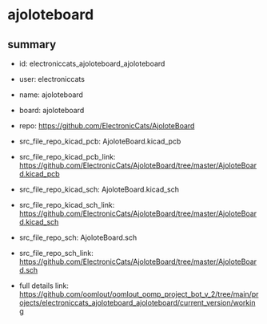 # ajoloteboard
 
## summary 
* id: electroniccats_ajoloteboard_ajoloteboard
* user: electroniccats
* name: ajoloteboard
* board: ajoloteboard
* repo: https://github.com/ElectronicCats/AjoloteBoard
* src_file_repo_kicad_pcb: AjoloteBoard.kicad_pcb
* src_file_repo_kicad_pcb_link: https://github.com/ElectronicCats/AjoloteBoard/tree/master/AjoloteBoard.kicad_pcb
* src_file_repo_kicad_sch: AjoloteBoard.kicad_sch
* src_file_repo_kicad_sch_link: https://github.com/ElectronicCats/AjoloteBoard/tree/master/AjoloteBoard.kicad_sch

* src_file_repo_sch: AjoloteBoard.sch
* src_file_repo_sch_link: https://github.com/ElectronicCats/AjoloteBoard/tree/master/AjoloteBoard.sch
* full details link: https://github.com/oomlout/oomlout_oomp_project_bot_v_2/tree/main/projects/electroniccats_ajoloteboard_ajoloteboard/current_version/working  







